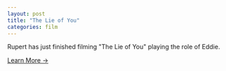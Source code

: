 ```yaml
---
layout: post
title: "The Lie of You"
categories: film
---
```

Rupert has just finished filming "The Lie of You" playing the role of Eddie.

[Learn More →](https://www.imdb.com/title/tt7531600/)
